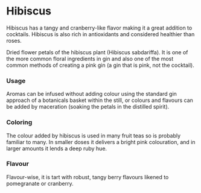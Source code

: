 # Hibiscus

Hibiscus has a tangy and cranberry-like flavor making it a great addition to cocktails. Hibiscus is also rich in antioxidants and considered healthier than roses.

Dried flower petals of the hibiscus plant (Hibiscus sabdariffa). It is one of the more common floral ingredients in gin and also one of the most common methods of creating a pink gin (a gin that is pink, not the cocktail).

### Usage

Aromas can be infused without adding colour using the standard gin approach of a botanicals basket within the still, or colours and flavours can be added by maceration (soaking the petals in the distilled spirit).

### Coloring

The colour added by hibiscus is used in many fruit teas so is probably familiar to many. In smaller doses it delivers a bright pink colouration, and in larger amounts it lends a deep ruby hue.

### Flavour

Flavour-wise, it is tart with robust, tangy berry flavours likened to pomegranate or cranberry.

